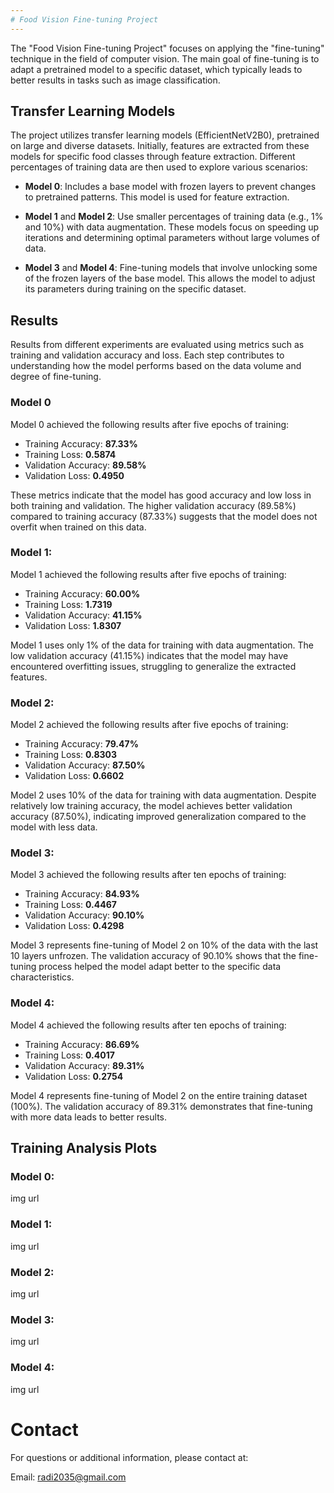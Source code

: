 ```yaml
---
# Food Vision Fine-tuning Project
---
```


The "Food Vision Fine-tuning Project" focuses on applying the "fine-tuning" technique in the field of computer vision. The main goal of fine-tuning is to adapt a pretrained model to a specific dataset, which typically leads to better results in tasks such as image classification.

## Transfer Learning Models

The project utilizes transfer learning models (EfficientNetV2B0), pretrained on large and diverse datasets. Initially, features are extracted from these models for specific food classes through feature extraction. Different percentages of training data are then used to explore various scenarios:

- **Model 0**: Includes a base model with frozen layers to prevent changes to pretrained patterns. This model is used for feature extraction.

- **Model 1** and **Model 2**: Use smaller percentages of training data (e.g., 1% and 10%) with data augmentation. These models focus on speeding up iterations and determining optimal parameters without large volumes of data.

- **Model 3** and **Model 4**: Fine-tuning models that involve unlocking some of the frozen layers of the base model. This allows the model to adjust its parameters during training on the specific dataset.

## Results

Results from different experiments are evaluated using metrics such as training and validation accuracy and loss. Each step contributes to understanding how the model performs based on the data volume and degree of fine-tuning.

### Model 0

Model 0 achieved the following results after five epochs of training:

- Training Accuracy: **87.33%**
- Training Loss: **0.5874**
- Validation Accuracy: **89.58%**
- Validation Loss: **0.4950**

These metrics indicate that the model has good accuracy and low loss in both training and validation. The higher validation accuracy (89.58%) compared to training accuracy (87.33%) suggests that the model does not overfit when trained on this data.

### Model 1:

Model 1 achieved the following results after five epochs of training:

- Training Accuracy: **60.00%**
- Training Loss: **1.7319**
- Validation Accuracy: **41.15%**
- Validation Loss: **1.8307**

Model 1 uses only 1% of the data for training with data augmentation. The low validation accuracy (41.15%) indicates that the model may have encountered overfitting issues, struggling to generalize the extracted features.

### Model 2:

Model 2 achieved the following results after five epochs of training:

- Training Accuracy: **79.47%**
- Training Loss: **0.8303**
- Validation Accuracy: **87.50%**
- Validation Loss: **0.6602**

Model 2 uses 10% of the data for training with data augmentation. Despite relatively low training accuracy, the model achieves better validation accuracy (87.50%), indicating improved generalization compared to the model with less data.

### Model 3:

Model 3 achieved the following results after ten epochs of training:

- Training Accuracy: **84.93%**
- Training Loss: **0.4467**
- Validation Accuracy: **90.10%**
- Validation Loss: **0.4298**

Model 3 represents fine-tuning of Model 2 on 10% of the data with the last 10 layers unfrozen. The validation accuracy of 90.10% shows that the fine-tuning process helped the model adapt better to the specific data characteristics.

### Model 4:

Model 4 achieved the following results after ten epochs of training:

- Training Accuracy: **86.69%**
- Training Loss: **0.4017**
- Validation Accuracy: **89.31%**
- Validation Loss: **0.2754**

Model 4 represents fine-tuning of Model 2 on the entire training dataset (100%). The validation accuracy of 89.31% demonstrates that fine-tuning with more data leads to better results.

## Training Analysis Plots

### Model 0: 
img url

### Model 1:
img url

### Model 2:
img url

### Model 3:
img url

### Model 4:
img url 

# Contact

For questions or additional information, please contact at:

Email: radi2035@gmail.com